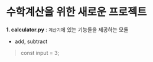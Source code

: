 # 수학계산을 위한 새로운 프로젝트

**1. calculator.py** : `계산기`에 있는 기능들을 제공하는 모듈
- add, subtract 

> const input = 3;
